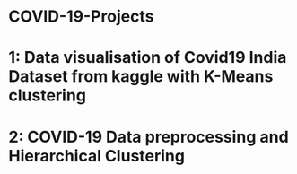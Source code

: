 # COVID-19-Projects

# 1: Data visualisation of Covid19 India Dataset from kaggle with K-Means clustering
# 2: COVID-19 Data preprocessing and Hierarchical Clustering

